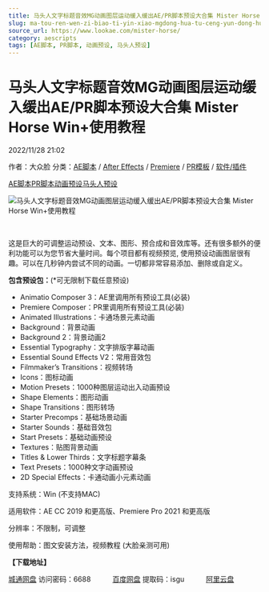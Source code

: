 ```yaml
---
title: 马头人文字标题音效MG动画图层运动缓入缓出AE/PR脚本预设大合集 Mister Horse Win+使用教程
slug: ma-tou-ren-wen-zi-biao-ti-yin-xiao-mgdong-hua-tu-ceng-yun-dong-huan-ru-huan-chu-ae-prjiao-ben-yu-she-da-he-ji-mister-horse-win-shi-yong-jiao-cheng
source_url: https://www.lookae.com/mister-horse/
category: aescripts
tags: [AE脚本, PR脚本, 动画预设, 马头人预设]
---
```

# 马头人文字标题音效MG动画图层运动缓入缓出AE/PR脚本预设大合集 Mister Horse Win+使用教程

2022/11/28 21:02

作者：大众脸
分类：[AE脚本](https://www.lookae.com/after-effects/aescripts/) / [After Effects](https://www.lookae.com/after-effects/) / [Premiere](https://www.lookae.com/qitarjcj/premierezy/) / [PR模板](https://www.lookae.com/prmoban/) / [软件/插件](https://www.lookae.com/qitarjcj/)

[AE脚本](https://www.lookae.com/tag/ae%e8%84%9a%e6%9c%ac/)[PR脚本](https://www.lookae.com/tag/pr%e8%84%9a%e6%9c%ac/)[动画预设](https://www.lookae.com/tag/%e5%8a%a8%e7%94%bb%e9%a2%84%e8%ae%be/)[马头人预设](https://www.lookae.com/tag/%e9%a9%ac%e5%a4%b4%e4%ba%ba%e9%a2%84%e8%ae%be/)

![马头人文字标题音效MG动画图层运动缓入缓出AE/PR脚本预设大合集 Mister Horse Win+使用教程](https://www.lookae.com/wp-content/uploads/2022/11/Mister-Horse-.jpg "马头人文字标题音效MG动画图层运动缓入缓出AE/PR脚本预设大合集 Mister Horse Win+使用教程-LookAE.com")

[﻿﻿﻿](https://cloud.video.taobao.com//play/u/705956171/p/1/e/6/t/1/388044644958.mp4)

这是巨大的可调整运动预设、文本、图形、预合成和音效库等。还有很多额外的便利功能可以为您节省大量时间。每个项目都有视频预览, 使用预设动画图层很有趣。可以在几秒钟内尝试不同的动画。一切都非常容易添加、删除或自定义。

**包含预设包：**(\*可无限制下载任意预设)

* Animatio Composer 3：AE里调用所有预设工具(必装)
* Premiere Composer：PR里调用所有预设工具(必装)
* Animated Illustrations：卡通场景元素动画
* Background：背景动画
* Background 2：背景动画2
* Essential Typography：文字排版字幕动画
* Essential Sound Effects V2：常用音效包
* Filmmaker’s Transitions：视频转场
* Icons：图标动画
* Motion Presets：1000种图层运动出入动画预设
* Shape Elements：图形动画
* Shape Transitions：图形转场
* Starter Precomps：基础场景动画
* Starter Sounds：基础音效包
* Start Presets：基础动画预设
* Textures：贴图背景动画
* Titles & Lower Thirds：文字标题字幕条
* Text Presets：1000种文字动画预设
* 2D Special Effects：卡通动画小元素动画

支持系统：Win (不支持MAC)

适用软件：AE CC 2019 和更高版、Premiere Pro 2021 和更高版

分辨率：不限制，可调整

使用帮助：图文安装方法，视频教程 (大脸亲测可用)

**【下载地址】**

[城通网盘](https://url70.ctfile.com/f/2827370-735471410-06e4fb?p=4431) 访问密码：6688           [百度网盘](https://pan.baidu.com/s/1PRcmLcEywjDQQG6qxYSz5w?pwd=isgu) 提取码：isgu           [阿里云盘](https://www.aliyundrive.com/s/25Pn8vAZ87Q)
